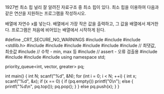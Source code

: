 1927번 최소 힙
널리 잘 알려진 자료구조 중 최소 힙이 있다. 최소 힙을 이용하여 다음과 같은 연산을 지원하는 프로그램을 작성하시오.

배열에 자연수 x를 넣는다.
배열에서 가장 작은 값을 출력하고, 그 값을 배열에서 제거한다.
프로그램은 처음에 비어있는 배열에서 시작하게 된다.



#define _CRT_SECURE_NO_WARNINGS
#include <numeric>
#include <cstdio>
#include <stdlib.h>
#include <iostream>
#include <cstring>
#include <string>
#include <algorithm>
#include <vector>
#include <climits>   // 최댓값, 최솟값
#include <cmath>   // 수학 - min, max 등
#include <cassert>   // assert - 오류 검출용
#include <queue>
#include <stack>
#include <deque>
#include <map>
using namespace std;

priority_queue<int, vector<int>, greater<int>> pq;

int main() {
	int N;
	scanf("%d", &N);
	for (int i = 0; i < N; ++i) {
		int x;
		scanf("%d", &x);
		if (x == 0) {
			if (pq.empty())
				printf("0\n");
			else {
				printf("%d\n", pq.top());
				pq.pop();
			}
		}
		else
			pq.push(x);
	}
}
